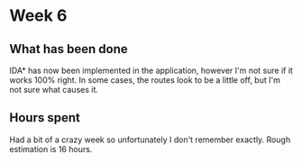 # Week 6

## What has been done

IDA* has now been implemented in the application, however I'm not sure if it works 100% right.
In some cases, the routes look to be a little off, but I'm not sure what causes it.

## Hours spent

Had a bit of a crazy week so unfortunately I don't remember exactly. Rough estimation is 16 hours.